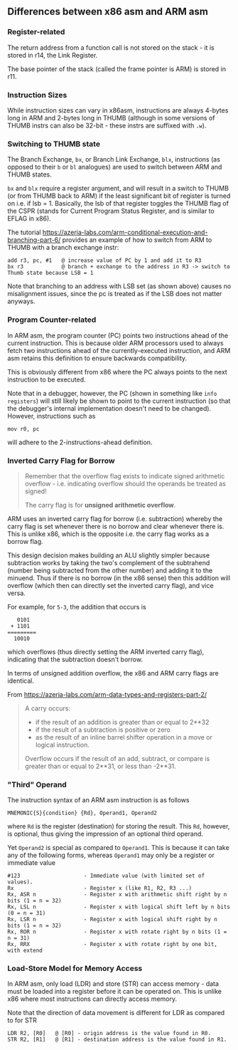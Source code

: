 ## Differences between x86 asm and ARM asm

### Register-related
The return address from a function call is not stored on the stack - it is stored in r14, the Link Register. 

The base pointer of the stack (called the frame pointer is ARM) is stored in r11. 

### Instruction Sizes
While instruction sizes can vary in x86asm, instructions are always 4-bytes long in ARM and 2-bytes long in THUMB (although in some versions of THUMB instrs can also be 32-bit - these instrs are suffixed with `.w`). 

### Switching to THUMB state

The Branch Exchange, `bx`, or Branch Link Exchange, `blx`, instructions (as opposed to their `b` or `bl` analogues) are used to switch between ARM and THUMB states. 

`bx` and `blx` require a register argument, and will result in a switch to THUMB (or from THUMB back to ARM) if the least significant bit of register is turned on i.e. if lsb = 1. Basically, the lsb of that register toggles the THUMB flag of the CSPR (stands for Current Program Status Register, and is similar to EFLAG in x86). 

The tutorial https://azeria-labs.com/arm-conditional-execution-and-branching-part-6/ provides an example of how to switch from ARM to THUMB with a branch exchange instr: 

```armasm
add r3, pc, #1   @ increase value of PC by 1 and add it to R3
bx r3            @ branch + exchange to the address in R3 -> switch to Thumb state because LSB = 1
```

Note that branching to an address with LSB set (as shown above) causes no misalignment issues, since the pc is treated as if the LSB does not matter anyways. 

### Program Counter-related
In ARM asm, the program counter (PC) points two instructions ahead of the current instruction. This is because older ARM processors used to always fetch two instructions ahead of the currently-executed instruction, and ARM asm retains this definition to ensure backwards compatibility.

This is obviously different from x86 where the PC always points to the next instruction to be executed.

Note that in a debugger, however, the PC (shown in something like `info registers`) will still likely be shown to point to the current instruction (so that the debugger's internal implementation doesn't need to be changed). However, instructions such as

```armasm
mov r0, pc
```

will adhere to the 2-instructions-ahead definition. 

### Inverted Carry Flag for Borrow

> Remember that the overflow flag exists to indicate signed arithmetic overflow - i.e. indicating overflow should the operands be treated as signed!
>
> The carry flag is for **unsigned arithmetic overflow**. 

ARM uses an inverted carry flag for borrow (i.e. subtraction) whereby the carry flag is set whenever there is no borrow and clear whenever there is. This is unlike x86, which is the opposite i.e. the carry flag works as a borrow flag. 

This design decision makes building an ALU slightly simpler because subtraction works by taking the two's complement of the subtrahend (number being subtracted from the other number) and adding it to the minuend. Thus if there is no borrow (in the x86 sense) then this addition will overflow (which then can directly set the inverted carry flag), and vice versa. 

For example, for `5-3`, the addition that occurs is

```
   0101
 + 1101
=========
  10010
```

which overflows (thus directly setting the ARM inverted carry flag), indicating that the subtraction doesn't borrow. 

In terms of unsigned addition overflow, the x86 and ARM carry flags are identical. 

From https://azeria-labs.com/arm-data-types-and-registers-part-2/

> A carry occurs:
> - if the result of an addition is greater than or equal to 2**32
> - if the result of a subtraction is positive or zero
> - as the result of an inline barrel shifter operation in a move or logical instruction.
> 
> Overflow occurs if the result of an add, subtract, or compare is greater than or equal to 2**31, or less than -2\**31.

### "Third" Operand

The instruction syntax of an ARM asm instruction is as follows

```
MNEMONIC{S}{condition} {Rd}, Operand1, Operand2
```

where `Rd` is the register (destination) for storing the result. This `Rd`, however, is optional, thus giving the impression of an optional third operand. 

Yet `Operand2` is special as compared to `Operand1`. This is because it can take any of the following forms, whereas `Operand1` may only be a register or immediate value

```
#123                    - Immediate value (with limited set of values). 
Rx                      - Register x (like R1, R2, R3 ...)
Rx, ASR n               - Register x with arithmetic shift right by n bits (1 = n = 32)
Rx, LSL n               - Register x with logical shift left by n bits (0 = n = 31)
Rx, LSR n               - Register x with logical shift right by n bits (1 = n = 32)
Rx, ROR n               - Register x with rotate right by n bits (1 = n = 31)
Rx, RRX                 - Register x with rotate right by one bit, with extend
```

### Load-Store Model for Memory Access

In ARM asm, only load (LDR) and store (STR) can access memory - data must be loaded into a register before it can be operated on. This is unlike x86 where most instructions can directly access memory. 

Note that the direction of data movement is different for LDR as compared to for STR

```ARMasm
LDR R2, [R0]   @ [R0] - origin address is the value found in R0.
STR R2, [R1]   @ [R1] - destination address is the value found in R1.
```
